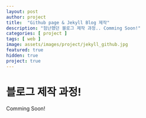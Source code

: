 ```yaml
---
layout: post
author: project
title:  "Github page & Jekyll Blog 제작"
description: "험난했던 블로그 제작 과정.. Comming Soon!"
categories: [ project ]
tags: [ web ]
image: assets/images/project/jekyll_github.jpg
featured: true
hidden: true
project: true
---
```



# 블로그 제작 과정!
Comming Soon!